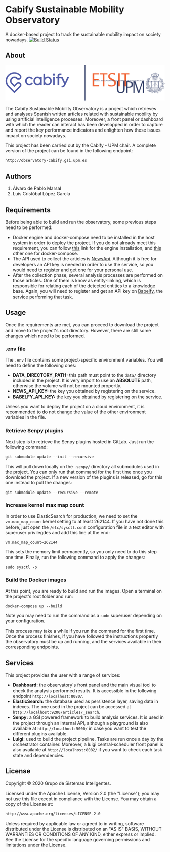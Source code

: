 # Cabify Sustainable Mobility Observatory
A docker-based project to track the sustainable mobility impact on society nowadays. [![Build Status](https://travis-ci.org/joemccann/dillinger.svg?branch=master)](https://travis-ci.org/joemccann/dillinger)

## About

[![Logo Cátedra](./cabify-dashboard/img/catedra_logo.svg)](http://catedra-cabify.gsi.upm.es/)

The Cabify Sustainable Mobility Observatory is a project which retrieves and analyses Spanish written articles related with sustainable mobility by using artificial intelligence processes. Moreover, a front panel or dashboard with which the reader can interact has been developped in order to capture and report the key performance indicators and enlighten how these issues impact on society nowadays.

This project has been carried out by the Cabify - UPM chair. A complete version of the project can be found in the following endpoint:

```
http://observatory-cabify.gsi.upm.es
```

## Authors
1. Álvaro de Pablo Marsal
2. Luis Cristóbal López García

## Requirements

Before being able to build and run the observatory, some previous steps need to be performed:
* Docker engine and docker-compose need to be installed in the host system in order to deploy the project. If you do not already meet this requirement, you can follow [this](https://docs.docker.com/install/) link for the engine installation, and [this](https://docs.docker.com/compose/install/) other one for docker-compose.
* The API used to collect the articles is [NewsApi](https://newsapi.org/). Although it is free for developers an API key is needed in order to use the service, so you would need to register and get one for your personal use.
* After the collection phase, several analysis processes are performed on those articles. One of them is know as entity-linking, which is responsible for relating each of the detected entities to a knowledge base. Again, you will need to register and get an API key on [Babelfy](http://babelfy.org/), the service performing that task.

## Usage

Once the requirements are met, you can proceed to download the project and move to the project's root directory. However, there are still some changes which need to be performed.

### .env file
The `.env` file contains some project-specific environment variables. You will need to define the following ones:
* **DATA_DIRECTORY_PATH:** this path must point to the `data/` directory included in the project. It is very import to use an **ABSOLUTE** path, otherwise the volume will not be mounted propertly.
* **NEWS_API_KEY:** the key you obtained by registering on the service.
* **BABELFY_API_KEY:** the key you obtained by registering on the service.

Unless you want to deploy the project on a cloud environment, it is recommended to do not change the value of the other environment variables in the file.

### Retrieve Senpy plugins
Next step is to retrieve the Senpy plugins hosted in GitLab. Just run the following command:

```
git submodule update --init --recursive
```

This will pull down locally on the `.senpy/` directory all submodules used in the project. You can only run that command for the first time once you download the project. If a new version of the plugins is released, go for this one instead to pull the changes:

```
git submodule update --recursive --remote
```

### Increase kernel max map count

In order to use ElasticSearch for production, we need to set the `vm.max_map_count` kernel setting to at least 262144. If you have not done this before, just open the `/etc/sysctl.conf` configuration file in a text editor with superuser privilegdes and add this line at the end:

```
vm.max_map_count=262144
```

This sets the memory limit permanently, so you only need to do this step one time. Finally, run the following command to apply the changes:

```
sudo sysctl -p
```

### Build the Docker images

At this point, you are ready to build and run the images. Open a terminal on the project's root folder and run:

```
docker-compose up --build
```

Note you may need to run the command as a `sudo` superuser depending on your configuration.

This process may take a while if you run the command for the first time. Once the process finishes, if you have followed the instructions propertly the observatory must be up and running, and the services available in their corresponding endpoints.

## Services

This project provides the user with a range of services:
* **Dashboard:** the observatory's front panel and the main visual tool to check the analysis performed results. It is accessible in the following endpoint `http://localhost:8080/`.
* **ElasticSearch:** the database used as persistence layer, saving data in indexes. The one used in the project can be accessed at `http://localhost:9200/articles/_search`.
* **Senpy:** a GSI powered framework to build analysis services. It is used in the project through an internal API, although a playground is also available at `http://localhost:5000/` in case you want to test the different plugins available.
* **Luigi:** used to build the project pipeline. Tasks are run once a day by the orchestrator container. Moreover, a luigi central-scheduler front panel is also available at `http://localhost:8082/` if you want to check each task state and dependencies.

## License

Copyright © 2020 Grupo de Sistemas Inteligentes.

Licensed under the Apache License, Version 2.0 (the "License"); you may not use this file except in compliance with the License. You may obtain a copy of the License at:

```
http://www.apache.org/licenses/LICENSE-2.0
```

Unless required by applicable law or agreed to in writing, software distributed under the License is distributed on an "AS IS" BASIS, WITHOUT WARRANTIES OR CONDITIONS OF ANY KIND, either express or implied. See the License for the specific language governing permissions and limitations under the License.